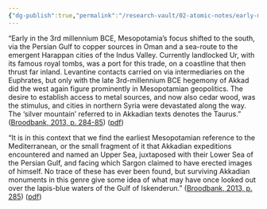 ```yaml
---
{"dg-publish":true,"permalink":"/research-vault/02-atomic-notes/early-mesopotamia-focused-on-persian-gulf-resources-and-trade-routes-but-akkadian-rulers-then-forces-west-for-resources-from-the-levant-and-the-earliest-references-to-the-mediterranean/"}
---
```


“Early in the 3rd millennium BCE, Mesopotamia’s focus shifted to the south, via the Persian Gulf to copper sources in Oman and a sea-route to the emergent Harappan cities of the Indus Valley. Currently landlocked Ur, with its famous royal tombs, was a port for this trade, on a coastline that then thrust far inland. Levantine contacts carried on via intermediaries on the Euphrates, but only with the late 3rd-millennium BCE hegemony of Akkad did the west again figure prominently in Mesopotamian geopolitics. The desire to establish access to metal sources, and now also cedar wood, was the stimulus, and cities in northern Syria were devastated along the way. The ‘silver mountain’ referred to in Akkadian texts denotes the Taurus.”  ([Broodbank, 2013, p. 284-85](zotero://select/library/items/IR54JIQG)) ([pdf](zotero://open-pdf/library/items/85K7BT2G?page=262&annotation=9SMI4NSH))

“It is in this context that we find the earliest Mesopotamian reference to the Mediterranean, or the small fragment of it that Akkadian expeditions encountered and named an Upper Sea, juxtaposed with their Lower Sea of the Persian Gulf, and facing which Sargon claimed to have erected images of himself. No trace of these has ever been found, but surviving Akkadian monuments in this genre give some idea of what may have once looked out over the lapis-blue waters of the Gulf of Iskenderun.” ([Broodbank, 2013, p. 285](zotero://select/library/items/IR54JIQG)) ([pdf](zotero://open-pdf/library/items/85K7BT2G?page=262&annotation=9SMI4NSH))